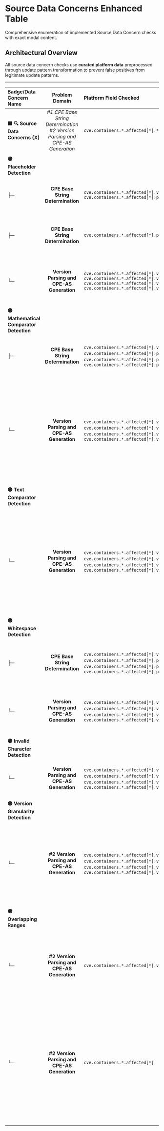 # Source Data Concerns Enhanced Table

Comprehensive enumeration of implemented Source Data Concern checks with exact modal content.

## Architectural Overview

All source data concern checks use **curated platform data** preprocessed through update pattern transformation to prevent false positives from legitimate update patterns.

---

| **Badge/Data Concern Name** | **Problem Domain** | **Platform Field Checked** | **Granular Check** | **Registry Data Structure** | **Problem** *(Exact Modal Text)* | **Problematic Data** *(What Gets Displayed)* | **Resolution** *(Exact Guidance Text)* | **Code Location** |
|:---|:---:|:---|:---|:---|:---|:---|:---|:---|
| **🟪 🔍 Source Data Concerns (X)** | *#1 CPE Base String Determination* <br> *#2 Version Parsing and CPE-AS Generation* | `cve.containers.*.affected[*].*` |  | *Structure of concern data storage* | *Explanation of the issue identified* | *Relevant data and context* | *Guidance to resolve and better enable platform automation* | `badge_modal_system.py:3156+`, `badge_modal_system.js:1386+` |
| | | | | | | | | |
| **🟣 Placeholder Detection** | | | | | | | | |
| ├─ | **CPE Base String Determination** | `cve.containers.*.affected[*].vendor` <br />`cve.containers.*.affected[*].product` | Property contains NON_SPECIFIC_VERSION_VALUES | `{ "field": "vendor", "sourceValue": "n/a", "detectedPattern": "n/a" }` | **Problem:** <br />Property contains placeholder data which prevents **[field]** identification. | **Data:** <br />Pattern **[detected_pattern]** detected in **[field]** content `"[field]": "[sourceValue]"` | **Resolution:** <br />Replace placeholder data with an appropriate **[field]** value. | **(Refactored) Badge Generation** |
| ├─ | **CPE Base String Determination** | `cve.containers.*.affected[*].platforms[*]` | Array entry contains NON_SPECIFIC_VERSION_VALUES | `{ "field": "platforms[0]", "sourceValue": "Unspecified", "detectedPattern": "unspecified" }` | **Problem:** <br />Array entry contains placeholder data which prevents **[field]** identification. | **Data:** <br />Pattern **[detected_pattern]** detected in **[field]** content `"[field]": "[sourceValue]"` | **Resolution:** <br />Replace placeholder data with an appropriate **[field]** value or leave **[field]** array empty. | **(Refactored) Badge Generation** |
| └─ | **Version Parsing and CPE-AS Generation** | `cve.containers.*.affected[*].versions[*].version` <br />`cve.containers.*.affected[*].versions[*].lessThan` <br />`cve.containers.*.affected[*].versions[*].lessThanOrEqual` <br />`cve.containers.*.affected[*].versions[*].changes[*].at` | **[field]** contains NON_SPECIFIC_VERSION_VALUES | `{ "field": "version", "sourceValue": "unknown", "detectedPattern": "unknown" }` <br />**OR**<br />`{ "field": "changes[0].at", "sourceValue": "TBD", "detectedPattern": "tbd" }` | **Problem:** <br />Property contains placeholder data which prevents **[field]** identification. | **Data:** <br />Pattern **[detected_pattern]** detected in **[field]** content `"[field]": "[sourceValue]"` | **Resolution:** <br />Replace placeholder data with an appropriate **[field]** value. | **(Refactored) Badge Generation** |
| | | | | | | | | |
| **🟣 Mathematical Comparator Detection** | | | | | | | | |
| ├─ | **CPE Base String Determination** | `cve.containers.*.affected[*].vendor`, `cve.containers.*.affected[*].product`, `cve.containers.*.affected[*].packageName`, `cve.containers.*.affected[*].platforms[*]` | **[field]** contains:<br /> '<', '>', '=', '<=', '=<', '=>', '>=', '!=' | `{ "field": "vendor", "sourceValue": "apache>=8.0", "detectedPattern": ">=" }` <br />**OR** <br />`{ "field": "platforms[0]", "sourceValue": ">=linux", "detectedPattern": ">=" }` | **Problem:** <br />**[field]** contains mathematical comparators which may impact platform identification. | **Data:** <br />Pattern **[detected_pattern]** detected in **[field]** content `"[field]": "[sourceValue]"` | **Resolution:** <br />Remove mathematical comparators within **[field]** content. | **(Refactored) Badge Generation** |
| └─ | **Version Parsing and CPE-AS Generation** | `cve.containers.*.affected[*].versions[*].version`, `cve.containers.*.affected[*].versions[*].lessThan`, `cve.containers.*.affected[*].versions[*].lessThanOrEqual`, `cve.containers.*.affected[*].versions[*].changes[*].at` | **[field]** contains:<br /> '<', '>', '=', '<=', '=<', '=>', '>=', '!=' | `{ "field": "version", "sourceValue": "<=1.2.3", "detectedPattern": "<, =" }` <br />**OR** <br />`{ "field": "changes[0].at", "sourceValue": "=10.0.0", "detectedPattern": "=" }` | **Problem:** <br />**[field]** contains mathematical comparators which may impact version identification and CPE-AS generation. | **Data:** <br />Pattern **[detected_pattern]** detected in **[field]** content `"[field]": "[sourceValue]"` | **Resolution:** <br />Use the `defaultStatus`, `version`, `lessThan`, `lessThanOrEqual`, `changes[*].at` and/or `changes[*]status` syntax to precisely represent the intended range boundaries. <br /> Example: `"version": "<=1.2.3"` should be represented as `"lessThanOrEqual": "1.2.3"`. | **(Refactored) Badge Generation** |
| | | | | | | | | |
| **🟣 Text Comparator Detection** | | | | | | | | |
| └─ | **Version Parsing and CPE-AS Generation** | `cve.containers.*.affected[*].versions[*].version`, `cve.containers.*.affected[*].versions[*].lessThan`, `cve.containers.*.affected[*].versions[*].lessThanOrEqual`, `cve.containers.*.affected[*].versions[*].changes[*].at` | **[field]** contains: <br />Range separators ('through', 'thru', 'to', 'between', 'and') <br />Temporal comparators ('before', 'prior to', 'earlier than', 'up to', 'until', 'below', 'after', 'since', 'later than', 'newer than', 'from', 'above') <br />Approximation patterns ('about', 'approximately', 'circa', 'around', 'roughly') | `{"field": "version","sourceValue": "before 2.1.3","detectedPattern": "before"}` | **Problem:** <br />**[field]** contains text based comparator which may impact version identification and CPE-AS generation. | **Data:** <br />Pattern **[detected_pattern]** detected in **[field]** content `"[field]": "[sourceValue]"` | **Resolution:** <br />Use the `defaultStatus`, `version`, `lessThan`, `lessThanOrEqual`, `changes[*].at` and/or `changes[*]status` syntax to precisely represent the intended range boundaries. <br /> Example: `"version": "before 1.2.3"` should be represented as `"lessThan": "1.2.3"`.| **(Refactored) Badge Generation**  |
 | | | | | | | | | |
| **🟣 Whitespace Detection** | | | | | | | | |
| ├─ | **CPE Base String Determination** | `cve.containers.*.affected[*].vendor`, `cve.containers.*.affected[*].product`, `cve.containers.*.affected[*].packageName`, `cve.containers.*.affected[*].platforms[*]` | **[field]** contains:<br />leading `"  example"`, trailing  `"example  "`or excessive  `"e     xample"` whitespace. | `{ field: "vendor", sourceValue: " apache ", detectedPattern: { whitespaceTypes: ["leading", "trailing"], replacedText: "!!apache!!" } }` | **Problem:**<br />**[field]** has [leading/trailing/excessive] whitespace which may impact platform identification. | **Data:** <br />Pattern **[detected_pattern]** detected in **[field]** content. <br /> Source: `"[field]": "[sourceValue]"` <br /> Replaced: `"[field]": "[sourceValueReplacedBy!]"` | **Resolution:** <br />Remove whitespace from **[field]** content. | **(Refactored) Badge Generation** |
| └─ | **Version Parsing and CPE-AS Generation** | `cve.containers.*.affected[*].versions[*].version`, `cve.containers.*.affected[*].versions[*].lessThan`, `cve.containers.*.affected[*].versions[*].lessThanOrEqual`, `cve.containers.*.affected[*].versions[*].changes[*].at` | **[field]** contains:<br />leading `"  example"`, trailing  `"example  "`or excessive  `"e     xample"` whitespace. | `{ field: "versions[0].version", sourceValue: " 1.2.3 ", detectedPattern: { whitespaceTypes: ["leading", "trailing"], replacedText: "!!1.2.3!!" } }` | **Problem:**<br /> **[field]** has [leading/trailing/excessive] whitespace which may impact version identification and CPE-AS generation. | **Data:** <br />Pattern **[detected_pattern]** detected in **[field]** content. <br /> Source: `"[field]": "[sourceValue]"` <br /> Replaced: `"[field]": "[sourceValueReplacedBy!]"` | **Resolution:** <br />Remove whitespace from **[field]** content. | **(Refactored) Badge Generation** |
| | | | | | | | | |
| **🟣 Invalid Character Detection** | | | | | | | | |
| └─ | **Version Parsing and CPE-AS Generation** | `cve.containers.*.affected[*].versions[*].version`, `cve.containers.*.affected[*].versions[*].lessThan`, `cve.containers.*.affected[*].versions[*].lessThanOrEqual`, `cve.containers.*.affected[*].versions[*].changes[*].at` | Uses allow-list validation: `a-zA-Z0-9-*_:.+()~` characters | `{ "field": "version", "sourceValue": "1.2.3@build", "detectedPattern": "@" }` | **Problem:**<br />**[field]** contains invalid characters which may impact version identification and CPE-AS generation. | **Data:** Invalid characters **[detected_chars]** found in **[field]** content `"[field]": "[sourceValue]"` | **Resolution:** Review character usage and remove inappropriate characters from **[field]** content. | **(Refactored) Badge Generation**  |
| | | | | | | | | |
| **🟣 Version Granularity Detection** | | | | | | | | |
| └─ | **#2 Version Parsing and CPE-AS Generation** | `cve.containers.*.affected[*].versions[*].version`, `cve.containers.*.affected[*].versions[*].lessThan`, `cve.containers.*.affected[*].versions[*].lessThanOrEqual`, `cve.containers.*.affected[*].versions[*].changes[*].at` |  **[affectedArrayEntry]** contains inconsistent version part counts. Ex: `1.0`, `1.0.0`, `1.1.0.0` | `{ field: "version", sourceValue: "1.0.1", detectedPattern: { "base": "1", "granularity": "3" } }` | **Problem:**<br /> Version related fields contain granularity differences which may affect platform matching precision. | **Data:**<br />Base Group: **[base]** <br /> `"[field]"        : "[sourceValue]"`<br /> `"[longerField]": "[sourceValue]"` | **Resolution:** <br />Standardize version granularity across related version sequences while maintaining necessary precision. <br /> Example: `1.0, 1.0.1, 1.1.0.0` should be represented as `1.0.0.0, 1.0.1.0, 1.1.0.0` | **(Refactored) Badge Generation** |
| | | | | | | | | |
| **🟣 Overlapping Ranges** | | | | | | | | |
| └─ | **#2 Version Parsing and CPE-AS Generation** | `cve.containers.*.affected[*].versions[*]` | **[affectedArrayEntry]** contains overlapping ranges which may create ambiguous range definitions. Examples: `{"version": "1.0", "lessThan": "3.0"}` + `{"version": "2.0", "lessThan": "4.0"}` | `{ "field": "versions", "sourceValue": "versions[2] & versions[3]", "detectedPattern": { "overlapType": "partial_overlap", "range1Source": "versions[2]", "range2Source": "versions[3]", "range1": "2.0.0 to 2.5.0", "range2": "2.1.0 to 3.0.0" } }` | **Problem:**<br />Overlapping version ranges create ambiguous range definitions which may affect platform matching precision. | **Data:**<br />Overlap Type: **[overlapType]** <br />Range 1: **[range1]** (from **[range1Source]**) <br />Range 2: **[range2]** (from **[range2Source]**) | **Resolution:** <br />Use the `defaultStatus`, `version`, `lessThan`, `lessThanOrEqual`, `changes[*].at` and/or `changes[*]status` syntax to precisely represent the explicit range boundaries. | **(Refactored) Badge Generation** |
| └─ | **#2 Version Parsing and CPE-AS Generation** | `cve.containers.*.affected[*]` | **[affectedArray]** contains multiple entries with identical alias data and versions content that contain overlapping ranges which may create ambiguous range definitions. | `{ "field": "affected[1].versions[*]", "sourceValue": "affected[1].versions[2] & affected[2].versions[3]", "detectedPattern": { "overlapType": "partial_overlap", "range1Source": "affected[1].versions[2]", "range2Source": "affected[2].versions[3]", "range1": "5.0.0 to 6.5.0", "range2": "5.1.0 to 7.0.0" } }` | **Problem:**<br />Overlapping version ranges create ambiguous range definitions which may affect platform matching precision. | **Data:**<br />Overlap Type: **[overlapType]** <br />Range 1: **[range1]** (from **[range1Source]**) <br />Range 2: **[range2]** (from **[range2Source]**) | **Resolution:** <br />Replace multiple affected array entries for the same platform with a singular consolidated entry for identical platform instances.<br />Use the `defaultStatus`, `version`, `lessThan`, `lessThanOrEqual`, `changes[*].at` and/or `changes[*]status` syntax to precisely represent the explicit range boundaries. | **(Refactored) Badge Generation** |
| | | | | | | | | |

